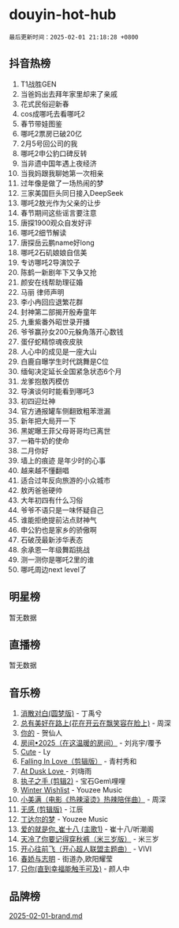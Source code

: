 # douyin-hot-hub

`最后更新时间：2025-02-01 21:18:28 +0800`

## 抖音热榜

1. T1战胜GEN
1. 当爸妈出去拜年家里却来了亲戚
1. 花式民俗迎新春
1. cos成哪吒去看哪吒2
1. 春节带娃图鉴
1. 哪吒2票房已破20亿
1. 2月5号回公司的我
1. 哪吒2申公豹口碑反转
1. 当非遗中国年遇上夜经济
1. 当我妈跟我聊她第一次相亲
1. 过年像是做了一场热闹的梦
1. 三家美国巨头同日接入DeepSeek
1. 哪吒2敖光作为父亲的让步
1. 春节期间这些谣言要注意
1. 唐探1900观众自发好评
1. 哪吒2细节解读
1. 唐探岳云鹏name好long
1. 哪吒2石矶娘娘自信美
1. 专访哪吒2导演饺子
1. 陈鹤一新剧年下又争又抢
1. 颜安在线帮助理征婚
1. 马丽 律师声明
1. 李小冉回应退繁花群
1. 封神第二部揭开殷寿童年
1. 九重紫番外昭世录开播
1. 爷爷赢孙女200元躲角落开心数钱
1. 蛋仔蛇精惊魂夜皮肤
1. 人心中的成见是一座大山
1. 白鹿自曝学生时代跳舞是C位
1. 缅甸决定延长全国紧急状态6个月
1. 龙爹抱敖丙模仿
1. 导演谈何时能看到哪吒3
1. 初四迎灶神
1. 官方通报罐车侧翻致粗苯泄漏
1. 新年把大局开一下
1. 黑妮曝王菲父母哥哥均已离世
1. 一箱牛奶的使命
1. 二月你好
1. 墙上的痕迹 是年少时的心事
1. 越来越不懂翻唱
1. 适合过年反向旅游的小众城市
1. 敖丙爸爸硬帅
1. 大年初四有什么习俗
1. 爷爷不语只是一味怀疑自己
1. 谁能拒绝提前沾点财神气
1. 申公豹也是家乡的骄傲啊
1. 石破茂最新涉华表态
1. 余承恩一年级舞蹈挑战
1. 测一测你是哪吒2里的谁
1. 哪吒周边next level了

## 明星榜

暂无数据

## 直播榜

暂无数据

## 音乐榜

1. [消散对白(圆梦版)](https://sf5-hl-cdn-tos.douyinstatic.com/obj/tos-cn-ve-2774/og4jB5I5IizzoZVAAAzWgBMAsMDWoArfwBOiFs) - 丁禹兮
1. [总有美好在路上(花在开云在飘笑容在脸上)](https://sf5-hl-cdn-tos.douyinstatic.com/obj/tos-cn-ve-2774/oU5u7NwtfBIvaNhoQBszOvAlRiAoiWAVVyBMq4) - 周深
1. [你的](https://sf5-hl-cdn-tos.douyinstatic.com/obj/tos-cn-ve-2774/oYuIeKf42jB7sEV6B2upMdpYAgfrQWj0FeRegh) - 贺仙人
1. [房间•2025（在这温暖的房间）](https://sf5-hl-cdn-tos.douyinstatic.com/obj/tos-cn-ve-2774/oMzJcnT8BgIetASeBfwfEeBQVNfACiCifhfZP7g) - 刘兆宇/覆予
1. [Cute](https://sf5-hl-cdn-tos.douyinstatic.com/obj/tos-cn-ve-2774/o4IbIzHWKAAB4wsS5qMBRiiAlEBGTpQRNfFvuo) - Ly
1. [Falling In Love（剪辑版）](https://sf5-hl-cdn-tos.douyinstatic.com/obj/tos-cn-ve-2774/o8ajpA8zzgBPahbBIO8AcKGBLJezFCRd1wfP9f) - 青村秀和
1. [ At Dusk  Love ](https://sf5-hl-cdn-tos.douyinstatic.com/obj/tos-cn-ve-2774/o8CrpCf5CaYgI4ZrtQgMQAFEfuGqNnRSDQAPBc) - 刘嗨雨
1. [执子之手 (剪辑2)](https://sf5-hl-cdn-tos.douyinstatic.com/obj/tos-cn-ve-2774/oUoZLQjCc31XzqsBnBQUNgeKtYPBcgbFDwtfcu) - 宝石Gem\哩哩
1. [Winter Wishlist](https://sf5-hl-cdn-tos.douyinstatic.com/obj/tos-cn-ve-2774/oIIgUOeamCFCVAzxN6MFRLIBlLGpUqQxeeHrLE) - Youzee Music
1. [小美满（电影《热辣滚烫》热辣陪伴曲）](https://sf5-hl-cdn-tos.douyinstatic.com/obj/tos-cn-ve-2774/o0GAn2lSgfZIDUgtevCGDQYnFg4CwnrBaxbTZL) - 周深
1. [无感 (剪辑版)](https://sf5-hl-cdn-tos.douyinstatic.com/obj/tos-cn-ve-2774/o0eIsUzJBDlQaQFC5OFlgbMEZC1TFYBftOBn6p) - 江辰
1. [丁达尔的梦](https://sf5-hl-cdn-tos.douyinstatic.com/obj/tos-cn-ve-2774/oMU3WirUZBVQkAC9ccG5P2IQirziZM2RTInUY) - Youzee Music
1. [爱的就是你_崔十八 (主歌1)](https://sf5-hl-cdn-tos.douyinstatic.com/obj/tos-cn-ve-2774/oI5BO5DhFZ6UTcNCnZaOCBLtZ7WIMQGfgnXf5E) - 崔十八/听潮阁
1. [天冷了你要记得穿秋裤（米三岁版）](https://sf5-hl-cdn-tos.douyinstatic.com/obj/tos-cn-ve-2774/oQlIwVIDWiZ6BQilAorS7MA0AgCkQDvcZAdm1) - 米三岁
1. [开心往前飞（开心超人联盟主题曲）](https://sf5-hl-cdn-tos.douyinstatic.com/obj/tos-cn-ve-2774/9d8fb7c82cf1421fb93a9fe925275e0a) - VIVI
1. [春娇与志明](https://sf5-hl-cdn-tos.douyinstatic.com/obj/tos-cn-ve-2774/e530d8fceb7044b39707d7f9ff54add1) - 街道办,欧阳耀莹
1. [只你(直到幸福能触手可及)](https://sf5-hl-cdn-tos.douyinstatic.com/obj/tos-cn-ve-2774/o0lBkRDzFTeaVSUz3ZZSCBVtZ5DIMQGfgmEAuE) - 颜人中

## 品牌榜

[2025-02-01-brand.md](2025-02-01-brand.md)

